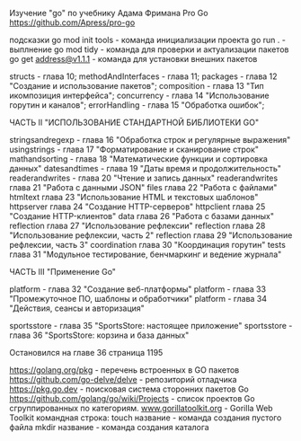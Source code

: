 Изучение "go" по учебнику Адама Фримана Pro Go
https://github.com/Apress/pro-go

подсказки
go mod init tools - команда инициализации проекта
go run . - выплнение
go mod tidy - команда для проверки и актуализации пакетов
go get address@v1.1.1 - команда для установки внешних пакетов


structs - глава 10;
methodAndInterfaces - глава 11;
packages - глава 12 "Создание и использование пакетов";
composition - глава 13 "Тип икомпозиция интерфейса";
concurrency - глава 14 "Использование горутин и каналов";
errorHandling - глава 15 "Обработка ошибок";

ЧАСТЬ II "ИСПОЛЬЗОВАНИЕ СТАНДАРТНОЙ БИБЛИОТЕКИ  GO"

stringsandregexp - глава 16 "Обработка строк и регулярные выражения"
usingstrings - глава 17 "Форматирование и сканирование строк"
mathandsorting - глава 18 "Математические функции и сортировка данных"
datesandtimes - глава 19 "Даты время и продолжительность"
readerandwrites - глава 20 "Чтение и запись данных"
readerandwrites глава 21 "Работа с данными JSON"
files глава 22 "Работа с файлами"
htmltext глава 23 "Использование HTML и текстовых шаблонов"
httpserver глава 24 "Создание HTTP-серверов"
httpclient глава 25 "Создание HTTP-клиентов"
data глава 26 "Работа с базами данных"
reflection глава 27 "Использование рефлексии"
reflection глава 28 "Использование рефлексии, часть 2"
reflection глава 29 "Использование рефлексии, часть 3"
coordination глава 30 "Координация горутин"
tests глава 31 "Модульное тестирование, бенчмаркинг и ведение журнала"

ЧАСТЬ III "Применение Go"

platform - глава 32 "Создание веб-платформы"
platform - глава 33 "Промежуточное ПО, шаблоны и обработчики"
platform - глава 34 "Действия, сеансы и авторизация"

sportsstore - глава 35 "SportsStore: настоящее приложение"
sportsstore - глава 36 "SportsStore: корзина и база данных"

Остановился на главе 36 страница 1195

https://golang.org/pkg - перечень встроенных в GO пакетов
https://github.com/go-delve/delve - репозиторий отладчика
https://pkg.go.dev - поисковая система сторонних пакетов Go
https://github.com/golang/go/wiki/Projects - список проектов Go сгруппированных по категориям.
www.gorillatoolkit.org - Gorilla Web Toolkit
командная строка:
touch название - команда создания пустого файла
mkdir название - команда создания каталога
